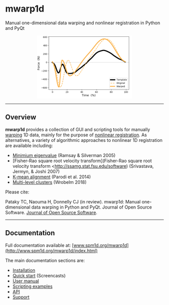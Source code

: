 # mwarp1d
Manual one-dimensional data warping and nonlinear registration in Python and PyQt

<p align="center">
<img src="paper/figure.png" alt="mwarp1d" width="300">
</p>



---

## Overview


**mwarp1d** provides a collection of GUI and scripting tools for manually [warping](https://en.wikipedia.org/wiki/Image_warping) 1D data, mainly for the purpose of [nonlinear registration](https://en.wikipedia.org/wiki/Image_registration). As alternatives, a variety of algorithmic approaches to nonlinear 1D registration are available including:

* [Minimium eigenvalue](http://www.psych.mcgill.ca/misc/fda/) (Ramsay & Silverman 2005)
* [Fisher-Rao square root velocity transform](Fisher-Rao square root velocity transform <http://ssamg.stat.fsu.edu/software) (Srivastava, Jermyn, & Joshi 2007)
* [K-mean alignment](https://cran.r-project.org/web/packages/fdakma/index.html) (Parodi et al. 2014)
* [Multi-level clusters](https://github.com/julia-wrobel/registr) (Wrobelm 2018)

Please cite:

Pataky TC, Naouma H, Donnelly CJ (in review). mwarp1d: Manual one-dimensional data warping in Python and PyQt. Journal of Open Source Software. [Journal of Open Source Software](https://joss.theoj.org).

---

## Documentation

Full documentation available at:  [www.spm1d.org/mwarp1d](http://www.spm1d.org/mwarp1d/index.html)

The main documentation sections are:

* [Installation](http://www.spm1d.org/mwarp1d/installation.html)
* [Quick start](http://www.spm1d.org/mwarp1d/quickstart.html) (Screencasts)
* [User manual](http://www.spm1d.org/mwarp1d/usermanual.html)
* [Scripting examples](http://www.spm1d.org/mwarp1d/examples.html)
* [API](http://www.spm1d.org/mwarp1d/api.html)
* [Support](http://www.spm1d.org/mwarp1d/support.html)



